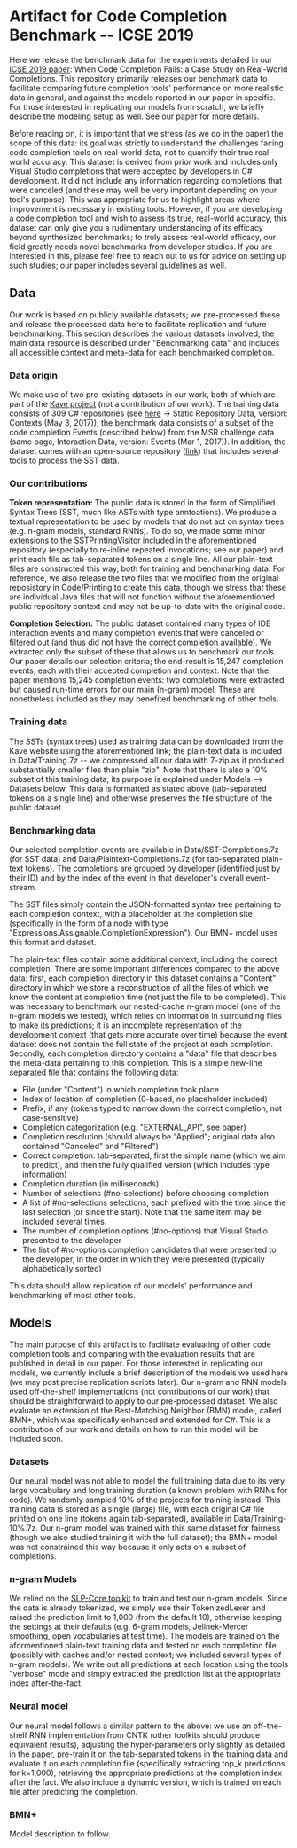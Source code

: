 # Artifact for Code Completion Benchmark -- ICSE 2019
Here we release the benchmark data for the experiments detailed in our [ICSE 2019 paper](http://vhellendoorn.github.io/PDF/icse2019.pdf): When Code Completion Fails: a Case Study on Real-World Completions. This repository primarily releases our benchmark data to facilitate comparing future completion tools' performance on more realistic data in general, and against the models reported in our paper in specific. For those interested in replicating our models from scratch, we briefly describe the modeling setup as well. See our paper for more details.

Before reading on, it is important that we stress (as we do in the paper) the scope of this data: its goal was strictly to understand the challenges facing code completion tools on real-world data, not to quantify their true real-world accuracy. This dataset is derived from prior work and includes only Visual Studio completions that were accepted by developers in C# development. It did not include any information regarding completions that were canceled (and these may well be very important depending on your tool's purpose). This was appropriate for us to highlight areas where improvement is necessary in existing tools. However, if you are developing a code completion tool and wish to assess its true, real-world accuracy, this dataset can only give you a rudimentary understanding of its efficacy beyond synthesized benchmarks; to truly assess real-world efficacy, our field greatly needs novel benchmarks from developer studies. If you are interested in this, please feel free to reach out to us for advice on setting up such studies; our paper includes several guidelines as well.

## Data
Our work is based on publicly available datasets; we pre-processed these and release the processed data here to facilitate replication and future benchmarking. This section describes the various datasets involved; the main data resource is described under "Benchmarking data" and includes all accessible context and meta-data for each benchmarked completion.

### Data origin
We make use of two pre-existing datasets in our work, both of which are part of the [Kave project](http://www.kave.cc/) (not a contribution of our work). The training data consists of 309 C# repositories (see [here](http://www.kave.cc/datasets) -> Static Repository Data, version: Contexts (May 3, 2017)); the benchmark data consists of a subset of the code completion Events (described below) from the MSR challenge data (same page, Interaction Data, version: Events (Mar 1, 2017)). In addition, the dataset comes with an open-source repository ([link](https://github.com/stg-tud/kave-java)) that includes several tools to process the SST data.

### Our contributions
__Token representation:__ The public data is stored in the form of Simplified Syntax Trees (SST, much like ASTs with type anntoations). We produce a textual representation to be used by models that do not act on syntax trees (e.g. n-gram models, standard RNNs). To do so, we made some minor extensions to the SSTPrintingVisitor included in the aforementioned repository (especially to re-inline repeated invocations; see our paper) and print each file as tab-separated tokens on a single line. All our plain-text files are constructed this way, both for training and benchmarking data. For reference, we also release the two files that we modified from the original reposistory in Code/Printing to create this data, though we stress that these are individual Java files that will not function without the aforementioned public repository context and may not be up-to-date with the original code.

__Completion Selection:__ The public dataset contained many types of IDE interaction events and many completion events that were canceled or filtered out (and thus did not have the correct completion available). We extracted only the subset of these that allows us to benchmark our tools. Our paper details our selection criteria; the end-result is 15,247 completion events, each with their accepted completion and context. Note that the paper mentions 15,245 completion events: two completions were extracted but caused run-time errors for our main (n-gram) model. These are nonetheless included as they may benefited benchmarking of other tools.

### Training data
The SSTs (syntax trees) used as training data can be downloaded from the Kave website using the aforementioned link; the plain-text data is included in Data/Training.7z -- we compressed all our data with 7-zip as it produced substantially smaller files than plain "zip". Note that there is also a 10% subset of this training data; its purpose is explained under Models --> Datasets below. This data is formatted as stated above (tab-separated tokens on a single line) and otherwise preserves the file structure of the public dataset.

### Benchmarking data
Our selected completion events are available in Data/SST-Completions.7z (for SST data) and Data/Plaintext-Completions.7z (for tab-separated plain-text tokens). The completions are grouped by developer (identified just by their ID) and by the index of the event in that developer's overall event-stream.

The SST files simply contain the JSON-formatted syntax tree pertaining to each completion context, with a placeholder at the completion site (specifically in the form of a node with type "Expressions.Assignable.CompletionExpression"). Our BMN+ model uses this format and dataset.

The plain-text files contain some additional context, including the correct completion. There are some important differences compared to the above data:
first, each completion directory in this dataset contains a "Content" directory in which we store a reconstruction of all the files of which we know the content at completion time (not just the file to be completed). This was necessary to benchmark our nested-cache n-gram model (one of the n-gram models we tested), which relies on information in surrounding files to make its predictions; it is an incomplete representation of the development context (that gets more accurate over time) because the event dataset does not contain the full state of the project at each completion.
Secondly, each completion directory contains a "data" file that describes the meta-data pertaining to this completion. This is a simple new-line separated file that contains the following data:

- File (under "Content") in which completion took place
- Index of location of completion (0-based, no placeholder included)
- Prefix, if any (tokens typed to narrow down the correct completion, not case-sensitive)
- Completion categorization (e.g. "EXTERNAL_API", see paper)
- Completion resolution (should always be "Applied"; original data also contained "Canceled" and "Filtered")
- Correct completion: tab-separated, first the simple name (which we aim to predict), and then the fully qualified version (which includes type information)
- Completion duration (in milliseconds)
- Number of selections (#no-selections) before choosing completion
- A list of #no-selections selections, each prefixed with the time since the last selection (or since the start). Note that the same item may be included several times.
- The number of completion options (#no-options) that Visual Studio presented to the developer
- The list of #no-options completion candidates that were presented to the developer, in the order in which they were presented (typically alphabetically sorted)

This data should allow replication of our models' performance and benchmarking of most other tools.

## Models
The main purpose of this artifact is to facilitate evaluating of other code completion tools and comparing with the evaluation results that are published in detail in our paper. For those interested in replicating our models, we currently include a brief description of the models we used here (we may post precise replication scripts later). Our n-gram and RNN models used off-the-shelf implementations (not contributions of our work) that should be straightforward to apply to our pre-processed dataset. We also evaluate an extension of the Best-Matching Neighbor (BMN) model, called BMN+, which was specifically enhanced and extended for C#. This is a contribution of our work and details on how to run this model will be included soon.

### Datasets
Our neural model was not able to model the full training data due to its very large vocabulary and long training duration (a known problem with RNNs for code). We randomly sampled 10% of the projects for training instead. This training data is stored as a single (large) file, with each original C# file printed on one line (tokens again tab-separated), available in Data/Training-10%.7z. Our n-gram model was trained with this same dataset for fairness (though we also studied training it with the full dataset); the BMN+ model was not constrained this way because it only acts on a subset of completions.

### n-gram Models
We relied on the [SLP-Core toolkit](https://github.com/SLP-team/SLP-Core/) to train and test our n-gram models. Since the data is already tokenized, we simply use their TokenizedLexer and raised the prediction limit to 1,000 (from the default 10), otherwise keeping the settings at their defaults (e.g. 6-gram models, Jelinek-Mercer smoothing, open vocabularies at test time). The models are trained on the aformentioned plain-text training data and tested on each completion file (possibly with caches and/or nested context; we included several types of n-gram models). We write out all predictions at each location using the tools "verbose" mode and simply extracted the prediction list at the appropriate index after-the-fact.

### Neural model
Our neural model follows a similar pattern to the above: we use an off-the-shelf RNN implementation from CNTK (other toolkits should produce equivalent results), adjusting the hyper-parameters only slightly as detailed in the paper, pre-train it on the tab-separated tokens in the training data and evaluate it on each completion file (specifically extracting top_k predictions for k=1,000), retrieving the appropriate predictions at the completion index after the fact. We also include a dynamic version, which is trained on each file after predicting the completion.

### BMN+
Model description to follow.

